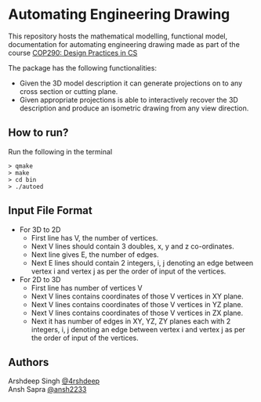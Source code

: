 # Automating Engineering Drawing
This repository hosts the mathematical modelling, functional model, documentation for automating engineering drawing made as part of the course [COP290: Design Practices in CS](http://www.cse.iitd.ac.in/~suban/COP290/semII-2017-2018/)

The package has the following functionalities:
* Given the 3D model description it can generate projections on to any cross section or cutting plane.
* Given appropriate projections is  able to interactively recover the 3D description and produce an isometric drawing from any view direction. 

## How to run?
Run the following in the terminal
  ```
  > qmake
  > make
  > cd bin
  > ./autoed
  ```


## Input File Format
* For 3D to 2D
    * First line has V, the number of vertices.
    * Next V lines should contain 3 doubles, x, y and z co-ordinates.
    * Next line gives E, the number of edges.
    * Next E lines should contain 2 integers, i, j 
     denoting an edge between vertex i and vertex j as 
     per the order of input of the vertices.
* For 2D to 3D
  * First line has number of vertices V
  * Next V lines contains coordinates of those V vertices in XY plane.
  * Next V lines contains coordinates of those V vertices in YZ plane.
  * Next V lines contains coordinates of those V vertices in ZX plane.
  * Next it has number of edges in XY, YZ, ZY planes each with 2 integers, i, j 
     denoting an edge between vertex i and vertex j as 
     per the order of input of the vertices.
     
## Authors
Arshdeep Singh [@4rshdeep](https://github.com/4rshdeep/)    
Ansh Sapra [@ansh2233](https://github.com/ansh2233/)
